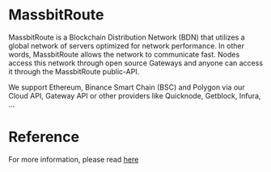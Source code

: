 # MassbitRoute

MassbitRoute is a Blockchain Distribution Network (BDN) that utilizes a global network of servers optimized for network performance. In other words, MassbitRoute allows the network to communicate fast.
Nodes access this network through open source Gateways and anyone can access it through the MassbitRoute public-API.

We support Ethereum, Binance Smart Chain (BSC) and Polygon via our Cloud API, Gateway API or other providers like Quicknode, Getblock, Infura, …

# Reference

For more information, please read [here](https://baysao.gitbook.io/massbitroute-design/)
